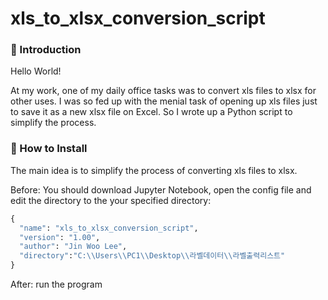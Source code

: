 # xls_to_xlsx_conversion_script
### 👋 Introduction 

Hello World! 

At my work, one of my daily office tasks was to convert xls files to xlsx for other uses. I was so fed up with the menial task of opening up xls files just to save it as a new xlsx file on Excel. So I wrote up a Python script to simplify the process. 

### 📑 How to Install

The main idea is to simplify the process of converting xls files to xlsx.

Before:
You should download Jupyter Notebook, open the config file and edit the directory to the your specified directory:

```python
{
  "name": "xls_to_xlsx_conversion_script",
  "version": "1.00",
  "author": "Jin Woo Lee",
  "directory":"C:\\Users\\PC1\\Desktop\\라벨데이터\\라벨출력리스트"
}
```

After: 
run the program
